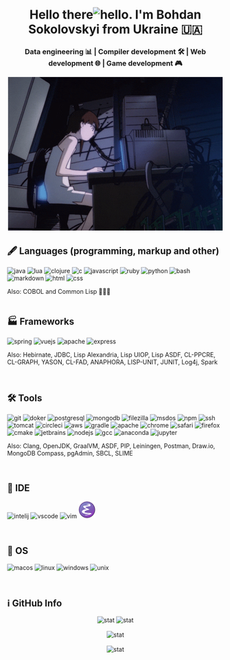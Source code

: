 <h1 align="center">
Hello there<img src="https://media.giphy.com/media/hvRJCLFzcasrR4ia7z/giphy.gif" width="28" alt="hello">. I'm Bohdan Sokolovskyi from Ukraine 🇺🇦 
</h1>

<h3 align="center"> Data engineering 📊 | Compiler development 🛠 | Web development 🌐 | Game development 🎮 </h3>

<div align="center"><img src="https://github.com/bohdan-sokolovskyi/bohdan-sokolovskyi/blob/master/Lain.gif" alt="lain"></div>

<h2>🖋 Languages (programming, markup and other)</h2>
<p align="left">
<img src="https://cdn.jsdelivr.net/gh/devicons/devicon/icons/java/java-original.svg" width="40" height="40" alt="java"/>
<img src="https://cdn.jsdelivr.net/gh/devicons/devicon/icons/lua/lua-original-wordmark.svg" width="40" height="40" alt="lua"/>
<img src="https://cdn.jsdelivr.net/gh/devicons/devicon/icons/clojure/clojure-original.svg" width="40" height="40" alt="clojure"/>
<img src="https://cdn.jsdelivr.net/gh/devicons/devicon/icons/c/c-original.svg" width="40" height="40" alt="c"/>
<img src="https://cdn.jsdelivr.net/gh/devicons/devicon/icons/javascript/javascript-original.svg" width="40" height="40" alt="javascript"/>
<img src="https://cdn.jsdelivr.net/gh/devicons/devicon/icons/ruby/ruby-original.svg" width="40" height="40" alt="ruby"/>
<img src="https://cdn.jsdelivr.net/gh/devicons/devicon/icons/python/python-original.svg" width="40" height="40" alt="python"/>
<img src="https://cdn.jsdelivr.net/gh/devicons/devicon/icons/bash/bash-original.svg" width="40" height="40" alt="bash"/>
<img src="https://cdn.jsdelivr.net/gh/devicons/devicon/icons/markdown/markdown-original.svg" width="40" height="40" alt="markdown"/>
<img src="https://cdn.jsdelivr.net/gh/devicons/devicon/icons/html5/html5-original.svg" width="40" height="40" alt="html"/>
<img src="https://cdn.jsdelivr.net/gh/devicons/devicon/icons/css3/css3-original.svg" width="40" height="40" alt="css"/>

</p>
<p> Also: COBOL and Common Lisp 🌚🌚🌚
<br><br>

<h2>🏭 Frameworks</h2>
<p align="left">
<img src="https://cdn.jsdelivr.net/gh/devicons/devicon/icons/spring/spring-original.svg" width="40" height="40" alt="spring"/>
<img src="https://cdn.jsdelivr.net/gh/devicons/devicon/icons/vuejs/vuejs-original.svg" width="40" height="40" alt="vuejs"/>
<img src="https://cdn.jsdelivr.net/gh/devicons/devicon/icons/apache/apache-original.svg" width="40" height="40" alt="apache"/>
<img src="https://cdn.jsdelivr.net/gh/devicons/devicon/icons/express/express-original.svg" width="40" height="40" alt="express"/>
</p>
<p> Also: Hebirnate, JDBC, Lisp Alexandria, Lisp UIOP, Lisp ASDF, CL-PPCRE, CL-GRAPH, YASON, CL-FAD, ANAPHORA, LISP-UNIT, JUNIT, Log4j, Spark</p>
<br>

<h2>🛠 Tools</h2>
<p align="left">
<img src="https://cdn.jsdelivr.net/gh/devicons/devicon/icons/git/git-original.svg" width="40" height="40" alt="git"/>
<img src="https://cdn.jsdelivr.net/gh/devicons/devicon/icons/docker/docker-original.svg" width="40" height="40" alt="doker"/>
<img src="https://cdn.jsdelivr.net/gh/devicons/devicon/icons/postgresql/postgresql-original.svg" width="40" height="40" alt="postgresql"/>
<img src="https://cdn.jsdelivr.net/gh/devicons/devicon/icons/mongodb/mongodb-original.svg" width="40" height="40" alt="mongodb"/>
<img src="https://cdn.jsdelivr.net/gh/devicons/devicon/icons/filezilla/filezilla-plain.svg" width="40" height="40" alt="filezilla"/>
<img src="https://cdn.jsdelivr.net/gh/devicons/devicon/icons/msdos/msdos-original.svg" width="40" height="40" alt="msdos"/>
<img src="https://cdn.jsdelivr.net/gh/devicons/devicon/icons/npm/npm-original-wordmark.svg" width="40" height="40" alt="npm"/>
<img src="https://cdn.jsdelivr.net/gh/devicons/devicon/icons/ssh/ssh-original.svg" width="40" height="40" alt="ssh"/>
<img src="https://cdn.jsdelivr.net/gh/devicons/devicon/icons/tomcat/tomcat-original.svg" width="40" height="40" alt="tomcat"/>
<img src="https://cdn.jsdelivr.net/gh/devicons/devicon/icons/circleci/circleci-plain.svg" width="40" height="40" alt="circleci"/>
<img src="https://cdn.jsdelivr.net/gh/devicons/devicon/icons/amazonwebservices/amazonwebservices-original.svg" width="40" height="40" alt="aws"/>
<img src="https://cdn.jsdelivr.net/gh/devicons/devicon/icons/gradle/gradle-plain.svg" width="40" height="40" alt="gradle"/>
<img src="https://cdn.jsdelivr.net/gh/devicons/devicon/icons/apache/apache-original.svg" width="40" height="40" alt="apache"/>
<img src="https://cdn.jsdelivr.net/gh/devicons/devicon/icons/chrome/chrome-original.svg" width="40" height="40" alt="chrome"/>
<img src="https://cdn.jsdelivr.net/gh/devicons/devicon/icons/safari/safari-original.svg" width="40" height="40" alt="safari"/>
<img src="https://cdn.jsdelivr.net/gh/devicons/devicon/icons/firefox/firefox-original.svg" width="40" height="40" alt="firefox"/>
<img src="https://cdn.jsdelivr.net/gh/devicons/devicon/icons/cmake/cmake-original.svg" width="40" height="40" alt="cmake"/>
<img src="https://cdn.jsdelivr.net/gh/devicons/devicon/icons/jetbrains/jetbrains-original.svg" width="40" height="40" alt="jetbrains"/>
<img src="https://cdn.jsdelivr.net/gh/devicons/devicon/icons/nodejs/nodejs-original.svg" width="40" height="40" alt="nodejs"/>
<img src="https://cdn.jsdelivr.net/gh/devicons/devicon/icons/gcc/gcc-original.svg" width="40" height="40" alt="gcc"/>
<img src="https://cdn.jsdelivr.net/gh/devicons/devicon/icons/anaconda/anaconda-original.svg" width="40" height="40" alt="anaconda"/>
<img src="https://cdn.jsdelivr.net/gh/devicons/devicon/icons/jupyter/jupyter-original.svg" width="40" height="40" alt="jupyter"/>
</p>
<p>Also: Clang, OpenJDK, GraalVM, ASDF, PIP, Leiningen, Postman, Draw.io, MongoDB Compass, pgAdmin, SBCL, SLIME</p>
<br>

<h2>📜 IDE</h2>
<p align="left">
<img src="https://cdn.jsdelivr.net/gh/devicons/devicon/icons/intellij/intellij-original.svg" width="40" height="40" alt="intelij"/>
<img src="https://cdn.jsdelivr.net/gh/devicons/devicon/icons/vscode/vscode-original.svg" width="40" height="40" alt="vscode" />
<img src="https://cdn.jsdelivr.net/gh/devicons/devicon/icons/vim/vim-original.svg" width="40" height="40" alt="vim" />
<img src="https://raw.githubusercontent.com/github/explore/80688e429a7d4ef2fca1e82350fe8e3517d3494d/topics/emacs/emacs.png" width="40" height="40" alt="emacs"/>
</p>
<br>

<h2>💾 OS</h2>
<p align="left">
<img src="https://cdn.jsdelivr.net/gh/devicons/devicon/icons/apple/apple-original.svg" width="40" height="40" alt="macos"/>
<img src="https://cdn.jsdelivr.net/gh/devicons/devicon/icons/linux/linux-original.svg" width="40" height="40" alt="linux"/>
<img src="https://cdn.jsdelivr.net/gh/devicons/devicon/icons/windows8/windows8-original.svg" width="40" height="40" alt="windows"/>
<img src="https://cdn.jsdelivr.net/gh/devicons/devicon/icons/unix/unix-original.svg" width="40" height="40" alt="unix"/>
</p>
<br>

<h2>ℹ️ GitHub Info</h2>
<div align="center">
<img src="http://github-readme-streak-stats.herokuapp.com?user=bohdan-sokolovskyi&theme=cobalt" alt="stat">
<img src="https://github-readme-stats.vercel.app/api?username=bohdan-sokolovskyi&show_icons=true&theme=cobalt" alt="stat"/>
<br><br>
<img src="https://github-readme-stats.vercel.app/api/top-langs/?username=bohdan-sokolovskyi&layout=compact&theme=cobalt" alt="stat"/>
<br><br>
<img src="https://github-profile-trophy.vercel.app/?username=bohdan-sokolovskyi&theme=radical&row=1&column=7" alt="stat"/>
</div>



